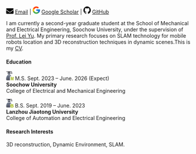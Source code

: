 
![Email Icon](../static/assets/img/icon/envelope.20.png) [Email](SoochowBowen@outlook.com) | ![Email Icon](../static/assets/img/icon/google.20.png) [Google Scholar](https://scholar.google.com.hk/citations?view_op=list_works&hl=zh-CN&user=IA8odEAAAAAJ) | ![github Icon](../static/assets/img/icon/github.20.png) [GitHub](https://github.com/XU0510)

I am currently a second-year graduate student at the School of Mechanical and Electrical Engineering, Soochow University, under the supervision of [Prof. Lei Yu](https://jdxy.suda.edu.cn/a7/72/c14011a305010/page.htm). My primary research focuses on SLAM technology for mobile robots location and 3D reconstruction techniques in dynamic scenes.This is my [CV](../static/cv/cv.pdf).

#### Education
![MS](../static/assets/img/icon/user-master.20.png) M.S. Sept. 2023 – June. 2026 (Expect)\
**Soochow University**\
College of Electrical and Mechanical Engineering

![BS](../static/assets/img/icon/user-bachelor20.png) B.S. Sept. 2019 – June. 2023 \
**Lanzhou Jiaotong University**\
College of Automation and Electrical Engineering

#### Research Interests
3D reconstruction, Dynamic Environment, SLAM.


